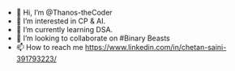 - 👋 Hi, I’m @Thanos-theCoder
- 👀 I’m interested in CP & AI.
- 🌱 I’m currently learning DSA.
- 💞️ I’m looking to collaborate on #Binary Beasts
- 📫 How to reach me https://www.linkedin.com/in/chetan-saini-391793223/

<!---
Thanos-theCoder/Thanos-theCoder is a ✨ special ✨ repository because its `README.md` (this file) appears on your GitHub profile.
You can click the Preview link to take a look at your changes.
--->
